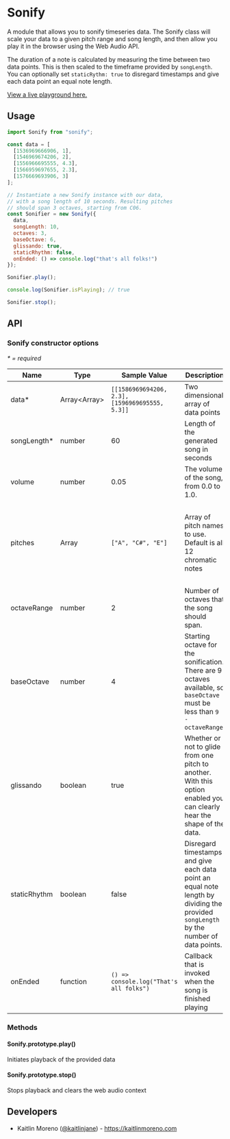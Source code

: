 # Sonify

A module that allows you to sonify timeseries data. The Sonify class will scale your data to a given pitch range and song length, and then allow you play it in the browser using the Web Audio API.

The duration of a note is calculated by measuring the time between two data points. This is then scaled to the timeframe provided by `songLength`. You can optionally set `staticRythm: true` to disregard timestamps and give each data point an equal note length.

[View a live playground here.](https://kaitmore.github.io/sonify)

## Usage

```javascript
import Sonify from "sonify";

const data = [
  [1536969666906, 1],
  [1546969674206, 2],
  [1556966695555, 4.3],
  [1566959697655, 2.3],
  [1576669693906, 3]
];

// Instantiate a new Sonify instance with our data,
// with a song length of 10 seconds. Resulting pitches
// should span 3 octaves, starting from C06.
const Sonifier = new Sonify({
  data, 
  songLength: 10,
  octaves: 3,
  baseOctave: 6,
  glissando: true,
  staticRhythm: false,
  onEnded: () => console.log("that's all folks!")
});

Sonifier.play();

console.log(Sonifier.isPlaying); // true

Sonifier.stop();
```

## API

### Sonify constructor options

_* = required_

| Name         | Type                 | Sample Value                                   | Description                                                                                                                            | Default                                                             |
| ------------ | -------------------- | ---------------------------------------------- | -------------------------------------------------------------------------------------------------------------------------------------- | ------------------------------------------------------------------- |
| data*        | Array<Array<number>> | `[[1586969694206, 2.3], [1596969695555, 5.3]]` | Two dimensional array of data points                                                                                                   |                                                                     |
| songLength*  | number               | 60                                             | Length of the generated song in seconds                                                                                                |                                                                     |
| volume       | number               | 0.05                                           | The volume of the song, from 0.0 to 1.0.                                                                                               | 0.05                                                                |
| pitches      | Array<string>        | `["A", "C#", "E"]`                             | Array of pitch names to use. Default is all 12 chromatic notes                                                                         | `["C", "C#", "D", "D#", "E", "F", "Gb", "G", "A", "Ab", "Bb", "B"]` |
| octaveRange  | number               | 2                                              | Number of octaves that the song should span.                                                                                           | 3                                                                   |
| baseOctave   | number               | 4                                              | Starting octave for the sonification. There are 9 octaves available, so `baseOctave` must be less than `9 - octaveRange`.              | 6                                                                   |
| glissando    | boolean              | true                                           | Whether or not to glide from one pitch to another. With this option enabled you can clearly hear the shape of the data.                | false                                                               |
| staticRhythm | boolean              | false                                          | Disregard timestamps and give each data point an equal note length by dividing the provided `songLength` by the number of data points. | false                                                               |
| onEnded      | function             | `() => console.log("That's all folks")`        | Callback that is invoked when the song is finished playing                                                                             |                                                                     |

### Methods

#### Sonify.prototype.play()

Initiates playback of the provided data

#### Sonify.prototype.stop()

Stops playback and clears the web audio context

## Developers

- Kaitlin Moreno ([@kaitlinjane](https://twitter.com/kaitlinjane)) - <https://kaitlinmoreno.com>